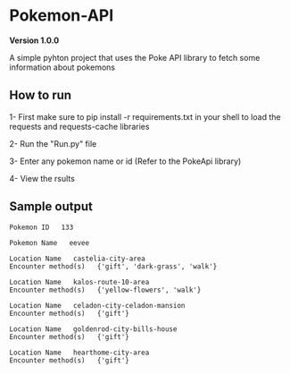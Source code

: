 # Pokemon-API
**Version 1.0.0**

A simple pyhton project that uses the Poke API library to fetch some information about pokemons

## How to run 
1- First make sure to pip install -r requirements.txt in your shell to load the requests and requests-cache libraries

2- Run the "Run.py" file

3- Enter any pokemon name or id (Refer to the PokeApi library)

4- View the rsults

## Sample output

    Pokemon ID   133 

    Pokemon Name   eevee 

    Location Name   castelia-city-area
    Encounter method(s)   {'gift', 'dark-grass', 'walk'} 

    Location Name   kalos-route-10-area
    Encounter method(s)   {'yellow-flowers', 'walk'} 

    Location Name   celadon-city-celadon-mansion
    Encounter method(s)   {'gift'} 

    Location Name   goldenrod-city-bills-house
    Encounter method(s)   {'gift'} 

    Location Name   hearthome-city-area
    Encounter method(s)   {'gift'} 
